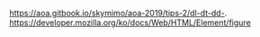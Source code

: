 https://aoa.gitbook.io/skymimo/aoa-2019/tips-2/dl-dt-dd-.
https://developer.mozilla.org/ko/docs/Web/HTML/Element/figure